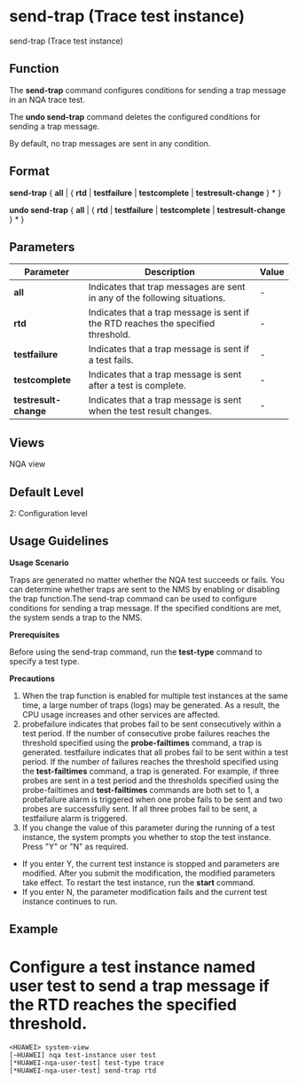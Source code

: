 send-trap (Trace test instance)
===============================

send-trap (Trace test instance)

Function
--------



The **send-trap** command configures conditions for sending a trap message in an NQA trace test.

The **undo send-trap** command deletes the configured conditions for sending a trap message.



By default, no trap messages are sent in any condition.


Format
------

**send-trap** { **all** | { **rtd** | **testfailure** | **testcomplete** | **testresult-change** } \* }

**undo send-trap** { **all** | { **rtd** | **testfailure** | **testcomplete** | **testresult-change** } \* }


Parameters
----------

| Parameter | Description | Value |
| --- | --- | --- |
| **all** | Indicates that trap messages are sent in any of the following situations. | - |
| **rtd** | Indicates that a trap message is sent if the RTD reaches the specified threshold. | - |
| **testfailure** | Indicates that a trap message is sent if a test fails. | - |
| **testcomplete** | Indicates that a trap message is sent after a test is complete. | - |
| **testresult-change** | Indicates that a trap message is sent when the test result changes. | - |



Views
-----

NQA view


Default Level
-------------

2: Configuration level


Usage Guidelines
----------------

**Usage Scenario**

Traps are generated no matter whether the NQA test succeeds or fails. You can determine whether traps are sent to the NMS by enabling or disabling the trap function.The send-trap command can be used to configure conditions for sending a trap message. If the specified conditions are met, the system sends a trap to the NMS.

**Prerequisites**



Before using the send-trap command, run the **test-type** command to specify a test type.



**Precautions**

1. When the trap function is enabled for multiple test instances at the same time, a large number of traps (logs) may be generated. As a result, the CPU usage increases and other services are affected.
2. probefailure indicates that probes fail to be sent consecutively within a test period. If the number of consecutive probe failures reaches the threshold specified using the **probe-failtimes** command, a trap is generated. testfailure indicates that all probes fail to be sent within a test period. If the number of failures reaches the threshold specified using the **test-failtimes** command, a trap is generated. For example, if three probes are sent in a test period and the thresholds specified using the probe-failtimes and **test-failtimes** commands are both set to 1, a probefailure alarm is triggered when one probe fails to be sent and two probes are successfully sent. If all three probes fail to be sent, a testfailure alarm is triggered.
3. If you change the value of this parameter during the running of a test instance, the system prompts you whether to stop the test instance. Press "Y" or "N" as required.

* If you enter Y, the current test instance is stopped and parameters are modified. After you submit the modification, the modified parameters take effect. To restart the test instance, run the **start** command.
* If you enter N, the parameter modification fails and the current test instance continues to run.

Example
-------

# Configure a test instance named user test to send a trap message if the RTD reaches the specified threshold.
```
<HUAWEI> system-view
[~HUAWEI] nqa test-instance user test
[*HUAWEI-nqa-user-test] test-type trace
[*HUAWEI-nqa-user-test] send-trap rtd

```